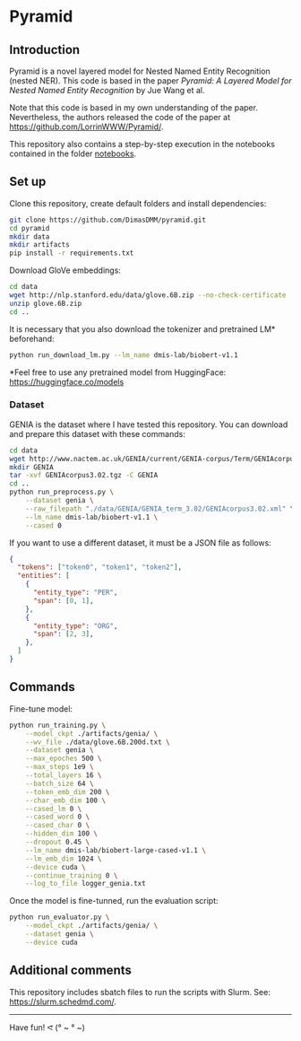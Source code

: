 # Pyramid

## Introduction

Pyramid is a novel layered model for Nested Named Entity Recognition (nested NER). This code is based in the paper *Pyramid: A Layered Model for Nested Named Entity Recognition* by Jue Wang et al.

Note that this code is based in my own understanding of the paper. Nevertheless, the authors released the code of the paper at https://github.com/LorrinWWW/Pyramid/.

This repository also contains a step-by-step execution in the notebooks contained in the folder [notebooks](./notebooks).

## Set up

Clone this repository, create default folders and install dependencies:
```sh
git clone https://github.com/DimasDMM/pyramid.git
cd pyramid
mkdir data
mkdir artifacts
pip install -r requirements.txt
```

Download GloVe embeddings:
```sh
cd data
wget http://nlp.stanford.edu/data/glove.6B.zip --no-check-certificate
unzip glove.6B.zip
cd ..
```

It is necessary that you also download the tokenizer and pretrained LM* beforehand:
```sh
python run_download_lm.py --lm_name dmis-lab/biobert-v1.1
```

*Feel free to use any pretrained model from HuggingFace: https://huggingface.co/models

### Dataset

GENIA is the dataset where I have tested this repository. You can download and prepare this dataset with these commands:
```sh
cd data
wget http://www.nactem.ac.uk/GENIA/current/GENIA-corpus/Term/GENIAcorpus3.02.tgz --no-check-certificate
mkdir GENIA
tar -xvf GENIAcorpus3.02.tgz -C GENIA
cd ..
python run_preprocess.py \
    --dataset genia \
    --raw_filepath "./data/GENIA/GENIA_term_3.02/GENIAcorpus3.02.xml" \
    --lm_name dmis-lab/biobert-v1.1 \
    --cased 0
```

If you want to use a different dataset, it must be a JSON file as follows:
```json
{
  "tokens": ["token0", "token1", "token2"],
  "entities": [
    {
      "entity_type": "PER", 
      "span": [0, 1],
    },
    {
      "entity_type": "ORG", 
      "span": [2, 3],
    },
  ]
}
```

## Commands

Fine-tune model:
```sh
python run_training.py \
    --model_ckpt ./artifacts/genia/ \
    --wv_file ./data/glove.6B.200d.txt \
    --dataset genia \
    --max_epoches 500 \
    --max_steps 1e9 \
    --total_layers 16 \
    --batch_size 64 \
    --token_emb_dim 200 \
    --char_emb_dim 100 \
    --cased_lm 0 \
    --cased_word 0 \
    --cased_char 0 \
    --hidden_dim 100 \
    --dropout 0.45 \
    --lm_name dmis-lab/biobert-large-cased-v1.1 \
    --lm_emb_dim 1024 \
    --device cuda \
    --continue_training 0 \
    --log_to_file logger_genia.txt
```

Once the model is fine-tunned, run the evaluation script:
```sh
python run_evaluator.py \
    --model_ckpt ./artifacts/genia/ \
    --dataset genia \
    --device cuda
```

## Additional comments

This repository includes sbatch files to run the scripts with Slurm. See: https://slurm.schedmd.com/.

---

Have fun! ᕙ (° ~ ° ~)
